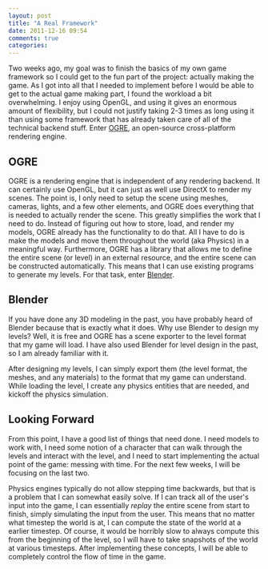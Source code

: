 ```yaml
---
layout: post
title: "A Real Framework"
date: 2011-12-16 09:54
comments: true
categories: 
---
```


Two weeks ago, my goal was to finish the basics of my own game framework so I
could get to the fun part of the project: actually making the game.  As I got
into all that I needed to implement before I would be able to get to the actual
game making part, I found the workload a bit overwhelming.  I enjoy using
OpenGL, and using it gives an enormous amount of flexibility, but I could not
justify taking 2-3 times as long using it than using some framework that has
already taken care of all of the technical backend stuff. Enter
[OGRE](http://www.ogre3d.org), an open-source cross-platform rendering engine.

## OGRE ##

OGRE is a rendering engine that is independent of any rendering backend.  It can
certainly use OpenGL, but it can just as well use DirectX to render my scenes.
The point is, I only need to setup the scene using meshes, cameras, lights, and
a few other elements, and OGRE does everything that is needed to actually render
the scene.  This greatly simplifies the work that I need to do.  Instead of
figuring out how to store, load, and render my models, OGRE already has the
functionality to do that.  All I have to do is make the models and move them
throughout the world (aka Physics) in a meaningful way.  Furthermore, OGRE has a
library that allows me to define the entire scene (or level) in an external
resource, and the entire scene can be constructed automatically.  This means
that I can use existing programs to generate my levels. For that task, enter
[Blender](http://www.blender.org).

## Blender ##

If you have done any 3D modeling in the past, you have probably heard of
Blender because that is exactly what it does.  Why use Blender to design my
levels?  Well, it is free and OGRE has a scene exporter to the level format that
my game will load.  I have also used Blender for level design in the past, so I
am already familiar with it.

After designing my levels, I can simply export them (the level format, the
meshes, and any materials) to the format that my game can understand.  While
loading the level, I create any physics entities that are needed, and kickoff
the physics simulation.

## Looking Forward ##

From this point, I have a good list of things that need done.  I need models to
work with, I need some notion of a character that can walk through the levels
and interact with the level, and I need to start implementing the actual point
of the game: messing with time.  For the next few weeks, I will be focusing on
the last two.

Physics engines typically do not allow stepping time backwards, but that is a
problem that I can somewhat easily solve.  If I can track all of the user's
input into the game, I can essentially *replay* the entire scene from start to
finish, simply simulating the input from the user.  This means that no matter
what timestep the world is at, I can compute the state of the world at a earlier
timestep.  Of course, it would be horribly slow to always compute this from the
beginning of the level, so I will have to take snapshots of the world at various
timesteps.  After implementing these concepts, I will be able to completely
control the flow of time in the game.

